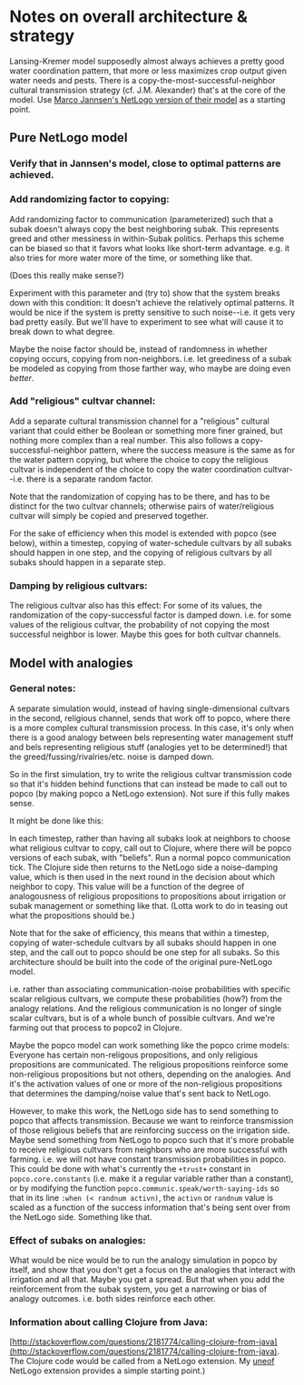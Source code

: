 Notes on overall architecture & strategy
====

Lansing-Kremer model supposedly almost always achieves a pretty good
water coordination pattern, that more or less maximizes crop output
given water needs and pests.  There is a
copy-the-most-successful-neighbor cultural transmission strategy (cf.
J.M. Alexander) that's at the core of the model.  Use [Marco Jannsen's
NetLogo version of their
model](http://www.openabm.org/model/2221/version/2/view) as a starting
point.

## Pure NetLogo model

### Verify that in Jannsen's model, close to optimal patterns are achieved.


### Add randomizing factor to copying:

Add randomizing factor to communication (parameterized) such that a
subak doesn't always copy the best neighboring subak.  This represents
greed and other messiness in within-Subak politics.  Perhaps this scheme
can be biased so that it favors what looks like short-term advantage.
e.g.  it also tries for more water more of the time, or something like
that.

(Does this really make sense?)

Experiment with this parameter and (try to) show that the system
breaks down with this condition: It doesn't achieve the relatively
optimal patterns.  It would be nice if the system is pretty sensitive to
such noise--i.e. it gets very bad pretty easily.  But we'll have to
experiment to see what will cause it to break down to what degree.

Maybe the noise factor should be, instead of randomness in whether
copying occurs, copying from non-neighbors.  i.e. let greediness of a
subak be modeled as copying from those farther way, who maybe are
doing even *better*.

### Add "religious" cultvar channel:

Add a separate cultural transmission channel for a "religious"
cultural variant that could either be Boolean or something more finer
grained, but nothing more complex than a real number.  This also follows
a copy-successful-neighbor pattern, where the success measure is the
same as for the water pattern copying, but where the choice to copy the
religious cultvar is independent of the choice to copy the water
coordination cultvar--i.e. there is a separate random factor.

Note that the randomization of copying has to be there, and has to be
distinct for the two cultvar channels; otherwise pairs of
water/religious cultvar will simply be copied and preserved together.

For the sake of efficiency when this model is extended with popco (see
below), within a timestep, copying of water-schedule cultvars by all
subaks should happen in one step, and the copying of religious cultvars
by all subaks should happen in a separate step.

### Damping by religious cultvars:

The religious cultvar also has this effect: For some of its values,
the randomization of the copy-successful factor is damped down.  i.e.
for some values of the religious cultvar, the probability of not
copying the most successful neighbor is lower.  Maybe this goes for
both cultvar channels.


## Model with analogies

### General notes:

A separate simulation would, instead of having single-dimensional
cultvars in the second, religious channel, sends that work off to popco,
where there is a more complex cultural transmission process.  In this
case, it's only when there is a good analogy between bels representing
water management stuff and bels representing religious stuff (analogies
yet to be determined!) that the greed/fussing/rivalries/etc. noise is
damped down.

So in the first simulation, try to write the religious cultvar
transmission code so that it's hidden behind functions that can
instead be made to call out to popco (by making popco a NetLogo
extension).  Not sure if this fully makes sense.

It might be done like this:

In each timestep, rather than having all subaks look at neighbors to
choose what religious cultvar to copy, call out to Clojure, where there
will be popco versions of each subak, with "beliefs".  Run a normal
popco communication tick.  The Clojure side then returns to the NetLogo
side a noise-damping value, which is then used in the next round in the
decision about which neighbor to copy.  This value will be a function of
the degree of analogousness of religious propositions to propositions
about irrigation or subak management or something like that.  (Lotta
work to do in teasing out what the propositions should be.)

Note that for the sake of efficiency, this means that within a timestep,
copying of water-schedule cultvars by all subaks should happen in one
step, and the call out to popco should be one step for all subaks.
So this architecture should be built into the code of the original
pure-NetLogo model.

i.e. rather than associating communication-noise probabilities with
specific scalar religious cultvars, we compute these probabilities
(how?) from the analogy relations.  And the religious communication is
no longer of single scalar cultvars, but is of a whole bunch of
possible cultvars.  And we're farming out that process to popco2 in
Clojure.

Maybe the popco model can work something like the popco crime models:
Everyone has certain non-religous propositions, and only religious
propositions are communicated.  The religious propositions reinforce
some non-religious propositions but not others, depending on the
analogies.  And it's the activation values of one or more of the
non-religious propositions that determines the damping/noise value
that's sent back to NetLogo.

However, to make this work, the NetLogo side has to send something to
popco that affects transmission.  Because we want to reinforce
transmission of those religious beliefs that are reinforcing success on
the irrigation side.  Maybe send something from NetLogo to popco such
that it's more probable to receive religious cultvars from neighbors who
are more successful with farming.  i.e. we will not have constant
transmission probabilities in popco.  This could be done with what's
currently the `+trust+` constant in `popco.core.constants` (i.e. make it
a regular variable rather than a constant), or by modifying the function
`popco.communic.speak/worth-saying-ids` so that in its line `:when (< randnum
activn)`, the `activn` or `randnum` value is scaled as a function of the
success information that's being sent over from the NetLogo side.
Something like that.

### Effect of subaks on analogies:

What would be nice would be to run the analogy simulation in popco by
itself, and show that you don't get a focus on the analogies that
interact with irrigation and all that.  Maybe you get a spread.  But
that when you add the reinforcement from the subak system, you get a
narrowing or bias of analogy outcomes.  i.e. both sides reinforce each
other.

### Information about calling Clojure from Java:

[http://stackoverflow.com/questions/2181774/calling-clojure-from-java](http://stackoverflow.com/questions/2181774/calling-clojure-from-java).
The Clojure code would be called from a NetLogo extension.  My
[uneof](https://github.com/mars0i/uneof) NetLogo extension provides a
simple starting point.)
